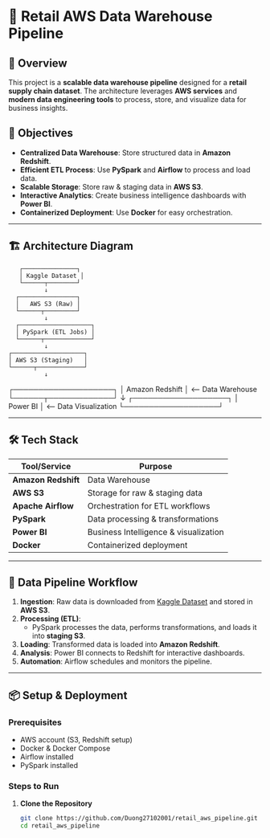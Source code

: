 # 🚀 Retail AWS Data Warehouse Pipeline

## 📌 Overview
This project is a **scalable data warehouse pipeline** designed for a **retail supply chain dataset**. The architecture leverages **AWS services** and **modern data engineering tools** to process, store, and visualize data for business insights.

## 🎯 Objectives
- **Centralized Data Warehouse**: Store structured data in **Amazon Redshift**.
- **Efficient ETL Process**: Use **PySpark** and **Airflow** to process and load data.
- **Scalable Storage**: Store raw & staging data in **AWS S3**.
- **Interactive Analytics**: Create business intelligence dashboards with **Power BI**.
- **Containerized Deployment**: Use **Docker** for easy orchestration.

---

## 🏗️ Architecture Diagram

       ┌───────────────┐
       │ Kaggle Dataset │
       └──────┬────────┘
              ↓
      ┌────────────────┐
      │   AWS S3 (Raw) │
      └──────┬─────────┘
              ↓
      ┌────────────────────┐
      │ PySpark (ETL Jobs) │
      └──────┬─────────────┘
              ↓
    ┌────────────────────┐
    │ AWS S3 (Staging)   │
    └──────┬─────────────┘
              ↓
   ┌────────────────────┐
   │ Amazon Redshift    │  <-- Data Warehouse
   └──────┬─────────────┘
              ↓
   ┌───────────────────┐
   │ Power BI          │  <-- Data Visualization
   └───────────────────┘

---

## 🛠️ Tech Stack

| Tool/Service        | Purpose                                |
|---------------------|----------------------------------------|
| **Amazon Redshift** | Data Warehouse                         |
| **AWS S3**         | Storage for raw & staging data         |
| **Apache Airflow**  | Orchestration for ETL workflows       |
| **PySpark**        | Data processing & transformations      |
| **Power BI**       | Business Intelligence & visualization  |
| **Docker**         | Containerized deployment              |

---

## 🔄 Data Pipeline Workflow

1. **Ingestion**: Raw data is downloaded from [Kaggle Dataset](https://www.kaggle.com/datasets/alinoranianesfahani/dataco-smart-supply-chain-for-big-data-analysis) and stored in **AWS S3**.
2. **Processing (ETL)**:
   - PySpark processes the data, performs transformations, and loads it into **staging S3**.
3. **Loading**: Transformed data is loaded into **Amazon Redshift**.
4. **Analysis**: Power BI connects to Redshift for interactive dashboards.
5. **Automation**: Airflow schedules and monitors the pipeline.

---

## 📦 Setup & Deployment

### Prerequisites
- AWS account (S3, Redshift setup)
- Docker & Docker Compose
- Airflow installed
- PySpark installed

### Steps to Run

1. **Clone the Repository**
   ```bash
   git clone https://github.com/Duong27102001/retail_aws_pipeline.git
   cd retail_aws_pipeline
